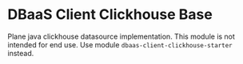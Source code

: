 # DBaaS Client Clickhouse Base

Plane java clickhouse datasource implementation.
This module is not intended for end use. Use module `dbaas-client-clickhouse-starter` instead.
